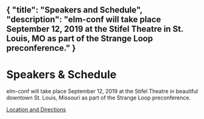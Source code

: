 {
    "title": "Speakers and Schedule",
    "description": "elm-conf will take place September 12, 2019 at the Stifel Theatre in St. Louis, MO as part of the Strange Loop preconference."
}
---

# Speakers &amp; Schedule

elm-conf will take place September 12, 2019 at the Stifel Theatre in beautiful downtown St. Louis, Missouri as part of the Strange Loop preconference.

<a class="button" target="_blank" href="https://thestrangeloop.com/venue.html">Location and Directions</a>
